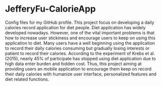 # JefferyFu-CalorieApp
Config files for my GitHub profile.
This project focus on developing a daily calories record application for diet people. Diet
application has widely developed nowadays. However, one of the vital important problems is that
how to increase user stickiness and encourage users to keep on using this application to diet. Many
users have a well beginning using the application to record their daily calories consuming but
gradually losing interests or patient to record their calories. According to the experiment of Krebs
et al. (2015), nearly 45% of participate has stopped using diet application due to high data enter
burden and hidden cost. Thus, this project aiming at providing users an mobile application to
encourage them keep on record their daily calories with humanize user interface, personalized
features and diet related functions.
